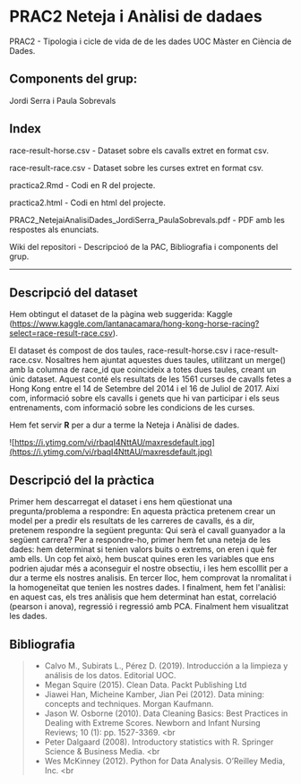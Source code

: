 # PRAC2 Neteja i Anàlisi de dadaes

PRAC2 - Tipologia i cicle de vida de de les dades UOC Màster en Ciència de Dades.

## Components del grup:
Jordi Serra i Paula Sobrevals

## Index

race-result-horse.csv - Dataset sobre els cavalls extret en format csv.

race-result-race.csv - Dataset sobre les curses extret en format csv.

practica2.Rmd - Codi en R del projecte.

practica2.html - Codi en html del projecte.

PRAC2_NetejaiAnalisiDades_JordiSerra_PaulaSobrevals.pdf - PDF amb les respostes als enunciats.

Wiki del repositori - Descripcioó de la PAC, Bibliografia i components del grup.


___________________



## Descripció del dataset

Hem obtingut el dataset de la pàgina web suggerida: Kaggle (https://www.kaggle.com/lantanacamara/hong-kong-horse-racing?select=race-result-race.csv). 

El dataset és compost de dos taules, race-result-horse.csv i race-result-race.csv. Nosaltres hem ajuntat aquestes dues taules, utilitzant un merge() amb la columna de race_id que coincideix a totes dues taules, creant un únic dataset.
Aquest conté els resultats de les 1561 curses de cavalls fetes a Hong Kong entre el 14 de Setembre del 2014 i el 16 de Juliol de 2017. Així com, informació sobre els cavalls i genets que hi van participar i els seus entrenaments, com informació sobre les condicions de les curses.

Hem fet servir **R** per a dur a terme la Neteja i Anàlisi de dades.

![https://i.ytimg.com/vi/rbaqI4NttAU/maxresdefault.jpg](https://i.ytimg.com/vi/rbaqI4NttAU/maxresdefault.jpg) 

## Descripció del la pràctica

Primer hem descarregat el dataset i ens hem qüestionat una pregunta/problema a respondre: En aquesta pràctica pretenem crear un model per a predir els resultats de les carreres de cavalls, és a dir, pretenem respondre la següent pregunta: Qui serà el cavall guanyador a la següent carrera?
Per a respondre-ho, primer hem fet una neteja de les dades: hem determinat si tenien valors buits o extrems, on eren i què fer amb ells. Un cop fet això, hem buscat quines eren les variables que ens podrien ajudar més a aconseguir el nostre obsectiu, i les hem escolllit per a dur a terme els nostres analisis. En tercer lloc, hem comprovat la nromalitat i la homogeneïtat que tenien les nostres dades. I finalment, hem fet l'anàlisi: en aquest cas, els tres anàlisis que hem determinat han estat, correlació (pearson i anova), regressió i regressió amb PCA. Finalment hem visualitzat les dades.



## Bibliografia

> * Calvo M., Subirats L., Pérez D. (2019). Introducción a la limpieza y análisis de los datos. Editorial UOC.<br>
> * Megan Squire (2015). Clean Data. Packt Publishing Ltd <br>
> * Jiawei Han, Micheine Kamber, Jian Pei (2012). Data mining: concepts and techniques. Morgan Kaufmann.<br>
> * Jason W. Osborne (2010). Data Cleaning Basics: Best Practices in Dealing with Extreme Scores. Newborn and Infant Nursing Reviews; 10 (1): pp. 1527-3369. <br
> * Peter Dalgaard (2008). Introductory statistics with R. Springer Science & Business Media. <br
> * Wes McKinney (2012). Python for Data Analysis. O’Reilley Media, Inc. <br


